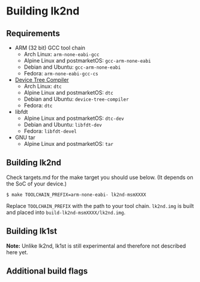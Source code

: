 # Building lk2nd

## Requirements
- ARM (32 bit) GCC tool chain
  - Arch Linux: `arm-none-eabi-gcc`
  - Alpine Linux and postmarketOS: `gcc-arm-none-eabi`
  - Debian and Ubuntu: `gcc-arm-none-eabi`
  - Fedora: `arm-none-eabi-gcc-cs`
- [Device Tree Compiler](https://git.kernel.org/pub/scm/utils/dtc/dtc.git)
  - Arch Linux: `dtc`
  - Alpine Linux and postmarketOS: `dtc`
  - Debian and Ubuntu: `device-tree-compiler`
  - Fedora: `dtc`
- libfdt
  - Alpine Linux and postmarketOS: `dtc-dev`
  - Debian and Ubuntu: `libfdt-dev`
  - Fedora: `libfdt-devel`
- GNU tar
  - Alpine Linux and postmarketOS: `tar`

## Building lk2nd

Check targets.md for the make target you should use below.
(It depends on the SoC of your device.)

```
$ make TOOLCHAIN_PREFIX=arm-none-eabi- lk2nd-msmXXXX
```

Replace `TOOLCHAIN_PREFIX` with the path to your tool chain.
`lk2nd.img` is built and placed into `build-lk2nd-msmXXXX/lk2nd.img`.

## Building lk1st

**Note:** Unlike lk2nd, lk1st is still experimental and therefore not described
here yet.

## Additional build flags

